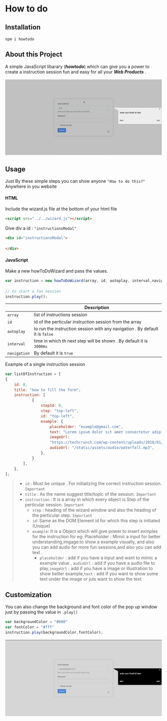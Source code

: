 # How to do

## Installation
```
npm i howtodo
```
## About this Project
A simple JavaScript libarary (**_howtodo_**) which can give you a power to create a instruction session fun and easy for all your **_Web Products_** .

<div style="text-align:center;margin-bottom:1rem;margin-top:1rem"><img src="./static/images/preview.gif"/></div>

## Usage
Just By these simple steps you can show anyone ```"How to do this?"``` Anywhere in you website

#### HTML

Include the wizard.js file at the bottom of your html file
```HTML
<script src="../../wizard.js"></script>
```

Give div a id : ```"instructionsModal"```
```html
<div id="instructionsModal">

</div>
```

#### JavaScript

Make a new howToDoWizard and pass the values.

```JavaScript
var instruction = new howToDoWizard(array, id, autoplay, interval,navigation); //id = id of the instruction from the array

// to start a fun session
instruction.play(); 
```


||Description|     
|----|-----|      
|```array```|list of instructions session  |
|```id```|id of the perticular instruction session from the array  |
|```autoplay```| to run the instruction session with any navigation . By default it is ```false```|
|```interval```| time in which th next step will be shown . By default it is ```3000ms```|
|```navigation```|By default it is ```true```|

Example of a single instruction session

```JavaScript
var listOfInstruction = [
{
    id: 0,
    title: "how to fill the form",
    instruction: [
            {
                stepId: 0,
                step: "top-left",
                id: "top-left",
                example: {
                    placeholder: "example@gmail.com",
                    text: "Lorem ipsum dolor sit amet consectetur adipisicing elit. Iste rem vitae minima, dignissimos",
                    imageUrl:
                    "https://techcrunch.com/wp-content/uploads/2018/01/giphy1.gif?w=730&crop=1",
                    audioUrl: "/static/assets/audio/waterfall.mp3",
                },
            }
        ],
    },
];
```
> * ```id``` : Must be  unique . For initializing the correct instruction session. ```Important```
> * ```title``` : As the name suggest title/topic of the session. ```Important```
> * ```instruction``` : It is a array in which every object is Step of the perticular session. ```Important```
>     * ```step``` : heading of the wizard window and also the heading of the perticular step. ```Important```
>     * ```id```: Same as the DOM Element id for which this step is initiated (Unique)
>     * ```example```: It is a Object which will give power to insert exmples for the instruction for eg: Placeholder : Mimic a input for better understanding,imgage:to show a example visually, and also you can add audio for more fun sessions,and also you can add text .
>          * ```placeholder``` : add if you have a input and want to mimic a example value , ```audioUrl``` : add if you have a audio file to play,```imageUrl``` : add if you have a image or illustration to show better example,```text``` : add if you want to show some text under the image or juts want to show the text



## Customization
You can also change the background and font color of the pop up window just by passing the value in ```.play()```


```JavaScript
var backgroundColor = "#000"
var fontColor = "#fff"
instruction.play(backgroundColor,fontColor);

```
<div style="text-align:center;margin-bottom:3rem;margin-top:1rem"><img src="./static/images/colorChange.png"/></div>



